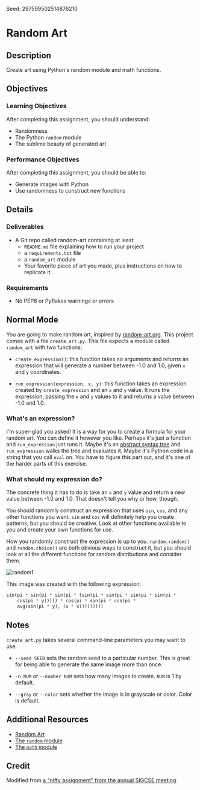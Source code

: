 Seed: 297599502514876210



# Random Art

## Description

Create art using Python's random module and math functions.

## Objectives

### Learning Objectives

After completing this assignment, you should understand:

* Randomness
* The Python `random` module
* The sublime beauty of generated art

### Performance Objectives

After completing this assignment, you should be able to:

* Generate images with Python
* Use randomness to construct new functions

## Details

### Deliverables

* A Git repo called random-art containing at least:
  * `README.md` file explaining how to run your project
  * a `requirements.txt` file
  * a `random_art` module
  * Your favorite piece of art you made, plus instructions
    on how to replicate it.

### Requirements  

* No PEP8 or Pyflakes warnings or errors

## Normal Mode

You are going to make random art, inspired by
[random-art.org](http://www.random-art.org/). This project comes
with a file `create_art.py`. This file expects a module called
`random_art` with two functions:

* `create_expression()`: this function takes no arguments and returns
  an expression that will generate a number between -1.0 and 1.0, given
  `x` and `y` coordinates.

* `run_expression(expression, x, y)`: this function takes an expression
  created by `create_expression` and an `x` and `y` value. It runs the
  expression, passing the `x` and `y` values to it and returns a value
  between -1.0 and 1.0.

### What's an expression?

I'm super-glad you asked! It is a way for you to create a formula for your
random art. You can define it however you like. Perhaps it's just a function
and `run_expression` just runs it. Maybe it's an [abstract syntax tree][] and
`run_expression` walks the tree and evaluates it. Maybe it's Python code in
a string that you call `eval` on. You have to figure this part out, and it's
one of the harder parts of this exercise.

### What should my expression do?

The concrete thing it has to do is take an `x` and `y` value and return a new
value between -1.0 and 1.0. That doesn't tell you why or how, though.

You should randomly construct an expression that uses `sin`, `cos`, and any
other functions you want. `sin` and `cos` will definitely help you create
patterns, but you should be creative. Look at other functions available to you
and create your own functions for use.

How you randomly construct the expression is up to you. `random.random()` and
`random.choice()` are both obvious ways to construct it, but you should look
at all the different functions for random distributions and consider them.

![random1](random1.png)

This image was created with the following expression:

```py
sin(pi * sin(pi * sin(pi * (sin(pi * sin(pi * sin(pi * sin(pi *
    cos(pi * y))))) * cos(pi * sin(pi * cos(pi *
    avg(sin(pi * y), (x * x)))))))))
```

[abstract syntax tree]: https://en.wikipedia.org/wiki/Abstract_syntax_tree


## Notes

`create_art.py` takes several command-line parameters you may want to use.

* `--seed SEED` sets the random seed to a particular number. This is great for
being able to generate the same image more than once.

* `-n NUM` or `--number NUM` sets how many images to create. `NUM` is 1 by
default.

* `--gray` or `--color` sets whether the image is in grayscale or color.
Color is default.

## Additional Resources

* [Random Art](http://www.random-art.org/)
* [The `random` module](https://docs.python.org/3.4/library/random.html)
* [The `math` module](https://docs.python.org/3.4/library/math.html)

## Credit

Modified from [a "nifty assignment" from the annual SIGCSE meeting](http://nifty.stanford.edu/2009/stone-random-art/).
